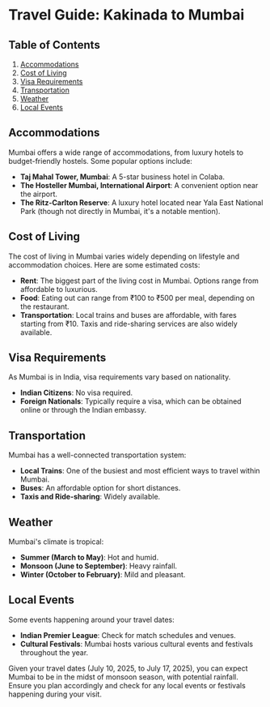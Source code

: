 # Travel Guide: Kakinada to Mumbai
## Table of Contents
1. [Accommodations](#accommodations)
2. [Cost of Living](#cost-of-living)
3. [Visa Requirements](#visa-requirements)
4. [Transportation](#transportation)
5. [Weather](#weather)
6. [Local Events](#local-events)

## Accommodations
Mumbai offers a wide range of accommodations, from luxury hotels to budget-friendly hostels. Some popular options include:
- **Taj Mahal Tower, Mumbai**: A 5-star business hotel in Colaba.
- **The Hosteller Mumbai, International Airport**: A convenient option near the airport.
- **The Ritz-Carlton Reserve**: A luxury hotel located near Yala East National Park (though not directly in Mumbai, it's a notable mention).

## Cost of Living
The cost of living in Mumbai varies widely depending on lifestyle and accommodation choices. Here are some estimated costs:
- **Rent**: The biggest part of the living cost in Mumbai. Options range from affordable to luxurious.
- **Food**: Eating out can range from ₹100 to ₹500 per meal, depending on the restaurant.
- **Transportation**: Local trains and buses are affordable, with fares starting from ₹10. Taxis and ride-sharing services are also widely available.

## Visa Requirements
As Mumbai is in India, visa requirements vary based on nationality. 
- **Indian Citizens**: No visa required.
- **Foreign Nationals**: Typically require a visa, which can be obtained online or through the Indian embassy.

## Transportation
Mumbai has a well-connected transportation system:
- **Local Trains**: One of the busiest and most efficient ways to travel within Mumbai.
- **Buses**: An affordable option for short distances.
- **Taxis and Ride-sharing**: Widely available.

## Weather
Mumbai's climate is tropical:
- **Summer (March to May)**: Hot and humid.
- **Monsoon (June to September)**: Heavy rainfall.
- **Winter (October to February)**: Mild and pleasant.

## Local Events
Some events happening around your travel dates:
- **Indian Premier League**: Check for match schedules and venues.
- **Cultural Festivals**: Mumbai hosts various cultural events and festivals throughout the year.

Given your travel dates (July 10, 2025, to July 17, 2025), you can expect Mumbai to be in the midst of monsoon season, with potential rainfall. Ensure you plan accordingly and check for any local events or festivals happening during your visit.